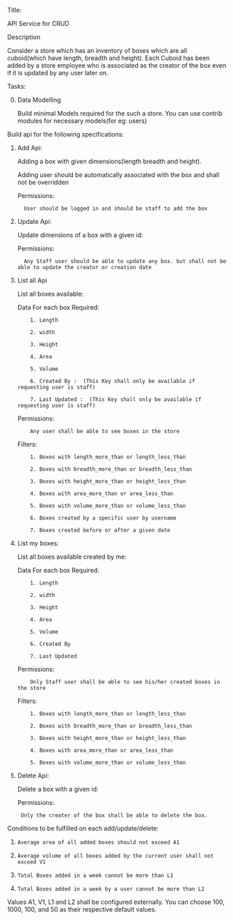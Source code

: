 Title:

API Service for CRUD

 

Description

Consider a store which has an inventory of boxes which are all cuboid(which have length, breadth and height). Each Cuboid has been added by a store employee who is associated as the creator of the box even if it is updated by any user later on.

 

Tasks:

0. Data Modelling

   Build minimal Models required for the such a store. You can use contrib modules for necessary models(for eg: users)

 

Build api for the following specifications:

1. Add Api:

   Adding a box with given dimensions(length breadth and height).

   Adding user should be automatically associated with the box and shall not be overridden

   Permissions:

         User should be logged in and should be staff to add the box

 

2. Update Api:

   Update dimensions of a box with a given id:

   Permissions:

         Any Staff user should be able to update any box. but shall not be able to update the creator or creation date

 

3. List all Api

   List all boxes available:

   Data For each box Required:

           1. Length

           2. width

           3. Height

           4. Area

           5. Volume

           6. Created By :  (This Key shall only be available if requesting user is staff)

           7. Last Updated :  (This Key shall only be available if requesting user is staff)

   Permissions:

           Any user shall be able to see boxes in the store

   Filters:

           1. Boxes with length_more_than or length_less_than

           2. Boxes with breadth_more_than or breadth_less_than

           3. Boxes with height_more_than or height_less_than

           4. Boxes with area_more_than or area_less_than

           5. Boxes with volume_more_than or volume_less_than

           6. Boxes created by a specific user by username

           7. Boxes created before or after a given date

4. List my boxes:

   List all boxes available created by me:

   Data For each box Required:

           1. Length

           2. width

           3. Height

           4. Area

           5. Volume

           6. Created By

           7. Last Updated

   Permissions:

           Only Staff user shall be able to see his/her created boxes in the store

   Filters:

           1. Boxes with length_more_than or length_less_than

           2. Boxes with breadth_more_than or breadth_less_than

           3. Boxes with height_more_than or height_less_than

           4. Boxes with area_more_than or area_less_than

           5. Boxes with volume_more_than or volume_less_than

 

4. Delete Api:

   Delete a box with a given id:

   Permissions:

        Only the creater of the box shall be able to delete the box.

 

Conditions to be fulfilled on each add/update/delete:

1.     Average area of all added boxes should not exceed A1

2.     Average volume of all boxes added by the current user shall not exceed V1

3.     Total Boxes added in a week cannot be more than L1

4.     Total Boxes added in a week by a user cannot be more than L2

Values A1, V1, L1 and L2 shall be configured externally. You can choose 100, 1000, 100, and 50 as their respective default values.
